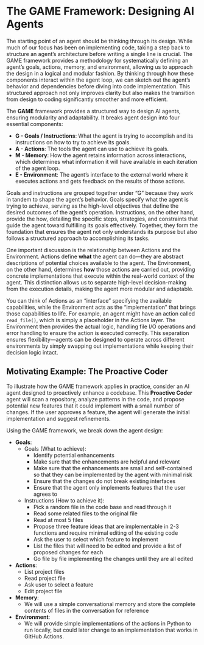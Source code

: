 # The GAME Framework: Designing AI Agents

The starting point of an agent should be thinking through its design. While much of our focus has been on implementing code, taking a step back to structure an agent’s architecture before writing a single line is crucial. The GAME framework provides a methodology for systematically defining an agent’s goals, actions, memory, and environment, allowing us to approach the design in a logical and modular fashion. By thinking through how these components interact within the agent loop, we can sketch out the agent’s behavior and dependencies before diving into code implementation. This structured approach not only improves clarity but also makes the transition from design to coding significantly smoother and more efficient.

The **GAME** framework provides a structured way to design AI agents, ensuring modularity and adaptability. It breaks agent design into four essential components:

- **G - Goals / Instructions**: What the agent is trying to accomplish and its instructions on how to try to achieve its goals.
- **A - Actions**: The tools the agent can use to achieve its goals.
- **M - Memory**: How the agent retains information across interactions, which determines what information it will have available in each iteration of the agent loop.
- **E - Environment**: The agent’s interface to the external world where it executes actions and gets feedback on the results of those actions.

Goals and instructions are grouped together under “G” because they work in tandem to shape the agent’s behavior. Goals specify what the agent is trying to achieve, serving as the high-level objectives that define the desired outcomes of the agent’s operation. Instructions, on the other hand, provide the how, detailing the specific steps, strategies, and constraints that guide the agent toward fulfilling its goals effectively. Together, they form the foundation that ensures the agent not only understands its purpose but also follows a structured approach to accomplishing its tasks.

One important discussion is the relationship between Actions and the Environment. Actions define **what** the agent can do—they are abstract descriptions of potential choices available to the agent. The Environment, on the other hand, determines **how** those actions are carried out, providing concrete implementations that execute within the real-world context of the agent. This distinction allows us to separate high-level decision-making from the execution details, making the agent more modular and adaptable.

You can think of Actions as an “interface” specifying the available capabilities, while the Environment acts as the “implementation” that brings those capabilities to life. For example, an agent might have an action called `read_file()`, which is simply a placeholder in the Actions layer. The Environment then provides the actual logic, handling file I/O operations and error handling to ensure the action is executed correctly. This separation ensures flexibility—agents can be designed to operate across different environments by simply swapping out implementations while keeping their decision logic intact.

## Motivating Example: The Proactive Coder

To illustrate how the GAME framework applies in practice, consider an AI agent designed to proactively enhance a codebase. This **Proactive Coder** agent will scan a repository, analyze patterns in the code, and propose potential new features that it could implement with a small number of changes. If the user approves a feature, the agent will generate the initial implementation and suggest refinements.

Using the GAME framework, we break down the agent design:

- **Goals**:
  - Goals (What to achieve):
    - Identify potential enhancements
    - Make sure that the enhancements are helpful and relevant
    - Make sure that the enhancements are small and self-contained so that they can be implemented by the agent with minimal risk
    - Ensure that the changes do not break existing interfaces
    - Ensure that the agent only implements features that the user agrees to
  - Instructions (How to achieve it):
    - Pick a random file in the code base and read through it
    - Read some related files to the original file
    - Read at most 5 files
    - Propose three feature ideas that are implementable in 2-3 functions and require minimal editing of the existing code
    - Ask the user to select which feature to implement
    - List the files that will need to be edited and provide a list of proposed changes for each
    - Go file by file implementing the changes until they are all edited
- **Actions**:
  - List project files
  - Read project file
  - Ask user to select a feature
  - Edit project file
- **Memory**:
  - We will use a simple conversational memory and store the complete contents of files in the conversation for reference
- **Environment**:
  - We will provide simple implementations of the actions in Python to run locally, but could later change to an implementation that works in GitHub Actions.
